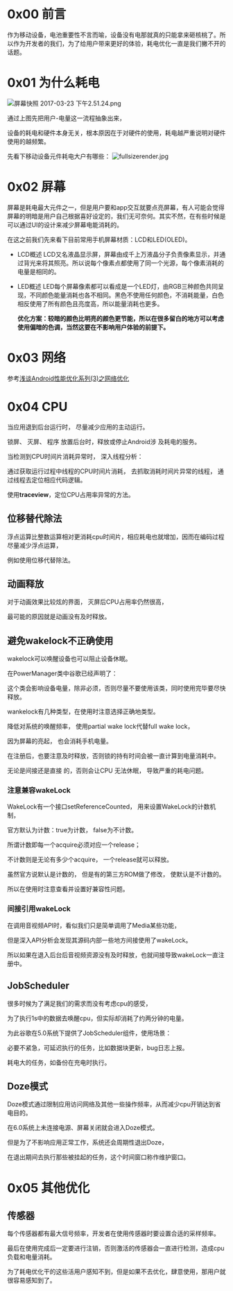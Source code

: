 # 0x00 前言

作为移动设备，电池重要性不言而喻，设备没有电那就真的只能拿来砸核桃了。所以作为开发者的我们，为了给用户带来更好的体验，耗电优化一直是我们撇不开的话题。

# 0x01 为什么耗电

![屏幕快照 2017-03-23 下午2.51.24.png](https://jenson-1258324340.cos.ap-beijing.myqcloud.com/%E7%94%A8%E6%88%B7app%E8%80%97%E7%94%B5.png)

通过上图先把用户-电量这一流程抽象出来，

设备的耗电和硬件本身无关，根本原因在于对硬件的使用，耗电越严重说明对硬件使用的越频繁。

<!-- more -->

先看下移动设备元件耗电大户有哪些：
![fullsizerender.jpg](https://jenson-1258324340.cos.ap-beijing.myqcloud.com/%E8%80%97%E7%94%B5%E6%A8%A1%E5%9D%97%E6%AF%94%E4%BE%8B%E5%9B%BE.png)

# 0x02 屏幕

屏幕是耗电最大元件之一，但是用户要和app交互就要点亮屏幕，有人可能会觉得屏幕的明暗是用户自己根据喜好设定的，我们无可奈何。其实不然，在有些时候是可以通过UI的设计来减少屏幕电能消耗的。

在这之前我们先来看下目前常用手机屏幕材质：LCD和LED(OLED)。

- LCD概述
  LCD又名液晶显示屏，屏幕由成千上万液晶分子负责像素显示，并通过背光来将其照亮。所以说每个像素点都使用了同一个光源，每个像素消耗的电量是相同的。

- LED概述
  LED每个屏幕像素都可以看成是一个LED灯，由RGB三种颜色共同呈现，不同颜色能量消耗也各不相同。黑色不使用任何颜色，不消耗能量，白色相反使用了所有颜色且亮度高，所以能量消耗也更多。

  

  

  **优化方案：较暗的颜色比明亮的颜色更节能，所以在很多留白的地方可以考虑使用偏暗的色调，当然这要在不影响用户体验的前提下。**

# 0x03 网络

参考[浅谈Android性能优化系列(3)之网络优化](http://www.jensondev.me/2017/09/26/%E6%B5%85%E8%B0%88Android%E6%80%A7%E8%83%BD%E4%BC%98%E5%8C%96%E7%B3%BB%E5%88%97-4-%E4%B9%8B%E7%BD%91%E7%BB%9C%E4%BC%98%E5%8C%96/)

# 0x04 CPU

当应用退到后台运行时， 尽量减少应用的主动运行。

锁屏、 灭屏、 程序 放置后台时，释放或停止Android涉 及耗电的服务。

当检测到CPU时间片消耗异常时， 深入线程分析： 

通过获取运行过程中线程的CPU时间片消耗， 去抓取消耗时间片异常的线程， 通过线程去定位相应代码逻辑。

使用**traceview**，定位CPU占用率异常的方法。

## 位移替代除法

浮点运算比整数运算相对更消耗cpu时间片，相应耗电也就增加，因而在编码过程尽量减少浮点运算，

例如使用位移代替除法。

## 动画释放

对于动画效果比较炫的界面， 灭屏后CPU占用率仍然很高，

最可能的原因就是动画没有及时释放。   

## 避免wakelock不正确使用

wakelock可以唤醒设备也可以阻止设备休眠。

在PowerManager类中谷歌已经声明了：

这个类会影响设备电量，除非必须，否则尽量不要使用该类，同时使用完毕要尽快释放。

wankelock有几种类型，在使用时注意选择正确地类型。

降低对系统的唤醒频率， 使用partial wake lock代替full wake lock， 

因为屏幕的亮起， 也会消耗手机电量。

在注册后，也要注意及时释放，否则锁的持有时间会被一直计算到电量消耗中。  

无论是间接还是直接 的，否则会让CPU 无法休眠， 导致严重的耗电问题。

### 注意兼容wakeLock

WakeLock有一个接口setReferenceCounted， 用来设置WakeLock的计数机制， 

官方默认为计数：true为计数， false为不计数。 

所谓计数即每一个acquire必须对应一个release； 

不计数则是无论有多少个acquire， 一个release就可以释放。

虽然官方说默认是计数的， 但是有的第三方ROM做了修改， 使默认是不计数的。

所以在使用时注意查看并设置好兼容性问题。

### 间接引用wakeLock

在调用音视频API时，看似我们只是简单调用了Media某些功能，

但是深入API分析会发现其源码内部一些地方间接使用了wakeLock。

所以如果在退入后台后音视频资源没有及时释放，也就间接导致wakeLock一直注册中。

## JobScheduler

很多时候为了满足我们的需求而没有考虑cpu的感受，

为了执行1s中的数据去唤醒cpu，但实际却消耗了约两分钟的电量。

为此谷歌在5.0系统下提供了JobScheduler组件，使用场景：

必要不紧急，可延迟执行的任务，比如数据块更新，bug日志上报。

耗电大的任务，如备份在充电时执行。

## Doze模式

Doze模式通过限制应用访问网络及其他一些操作频率，从而减少cpu开销达到省电目的。

在6.0系统上未连接电源、屏幕关闭就会进入Doze模式。

但是为了不影响应用正常工作，系统还会周期性退出Doze，

在退出期间去执行那些被挂起的任务，这个时间窗口称作维护窗口。

# 0x05 其他优化

## 传感器

每个传感器都有最大信号频率，开发者在使用传感器时要设置合适的采样频率。

最后在使用完成后一定要进行注销，否则激活的传感器会一直进行检测，造成cpu负载和电量消耗。

为了耗电优化干的这些活用户感知不到，但是如果不去优化，肆意使用，那用户就很容易感知到了。